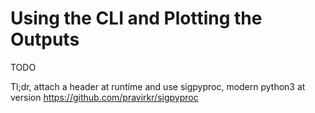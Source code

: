 Using the CLI and Plotting the Outputs
======================================

TODO

Tl;dr, attach a header at runtime and use sigpyproc, modern python3 at version https://github.com/pravirkr/sigpyproc